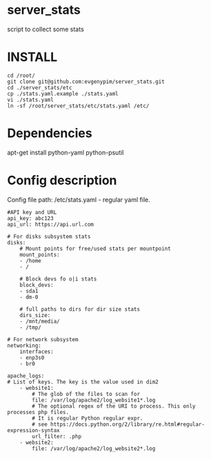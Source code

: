 # server_stats
script to collect some stats

# INSTALL
```
cd /root/
git clone git@github.com:evgenypim/server_stats.git
cd ./server_stats/etc
cp ./stats.yaml.example ./stats.yaml
vi ./stats.yaml
ln -sf /root/server_stats/etc/stats.yaml /etc/
```
# Dependencies
apt-get install python-yaml python-psutil

# Config description
Config file path: /etc/stats.yaml - regular yaml file.
```
#API key and URL
api_key: abc123
api_url: https://api.url.com

# For disks subsystem stats
disks:
	# Mount points for free/used stats per mountpoint
	mount_points:
	- /home
	- /

	# Block devs fo o|i stats
	block_devs:
	- sda1
	- dm-0
	
	# full paths to dirs for dir size stats
	dirs_size:
	- /mnt/media/
	- /tmp/

# For network subsystem
networking:
	interfaces:
	- enp3s0
	- br0

apache_logs:
# List of keys. The key is the value used in dim2
	- website1:
		# The glob of the files to scan for
		file: /var/log/apache2/log_website1*.log
		# The optional regex of the URI to process. This only processes php files.
		# It is regular Python regular expr.
		# see https://docs.python.org/2/library/re.html#regular-expression-syntax
		url_filter: .php
	- website2:
		file: /var/log/apache2/log_website2*.log
```

